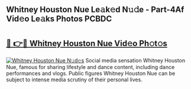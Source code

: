 ## Whitney Houston Nue Le𝚊k𝚎d N𝚞𝚍e - Part-4Af Vid𝚎o Le𝚊ks Photos PCBDC

# <h2><a href="http://fb0pgk.evod.top/?m=Whitney+Houston+Nue">🔗 👉🔴 Whitney Houston Nue Vid𝚎o Ph𝚘t𝚘s</a></h2>

[![Whitney Houston Nue N𝚞d𝚎s](https://i.imgur.com/8V9OHl7.gif)](http://fb0pgk.evod.top/?m=Whitney+Houston+Nue)
Social media sensation Whitney Houston Nue, famous for sharing lifestyle and dance content, including dance performances and vlogs. Public figures Whitney Houston Nue can be subject to intense media scrutiny of their personal lives. 
